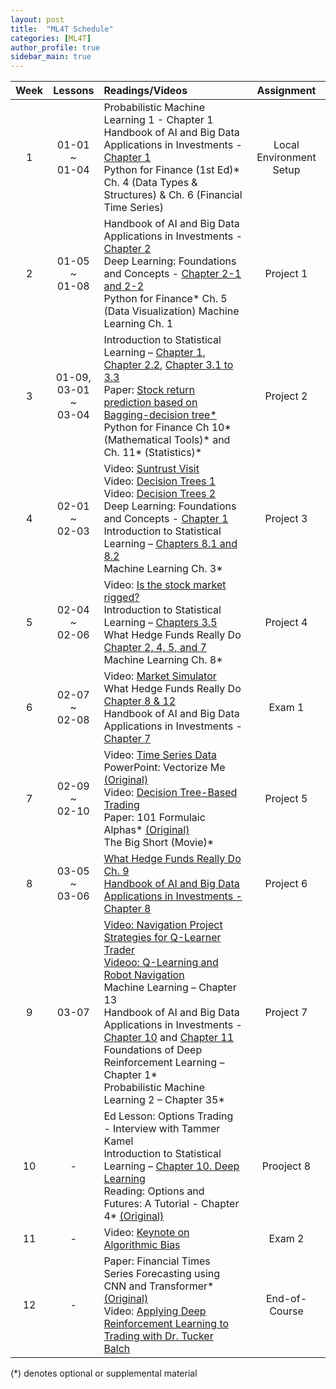 ```yaml
---
layout: post
title:  "ML4T Schedule"
categories: [ML4T]
author_profile: true
sidebar_main: true
---
```


|Week|Lessons|Readings/Videos|Assignment|
|:--:|:-----:|:--------------|:--------:|
|1| 01-01<br> ~ <br>01-04 | Probabilistic Machine Learning 1 - Chapter 1 <br> Handbook of AI and Big Data Applications in Investments - [Chapter 1](https://melody11sung.github.io/ml4t/handbook-of-AI-investments-ch1/) <br> Python for Finance (1st Ed)* Ch. 4 (Data Types & Structures) & Ch. 6 (Financial Time Series) | Local Environment Setup |
|2| 01-05<br> ~ <br>01-08 | Handbook of AI and Big Data Applications in Investments - [Chapter 2](https://melody11sung.github.io/ml4t/handbook-of-AI-investments-ch2/) <br> Deep Learning: Foundations and Concepts - [Chapter 2-1 and 2-2](https://melody11sung.github.io/ml4t/Deep-Learning-ch2/) <br> Python for Finance* Ch. 5 (Data Visualization) Machine Learning Ch. 1 | Project 1 |
|3| 01-09,<br>03-01<br> ~ <br>03-04 | Introduction to Statistical Learning – [Chapter 1](https://melody11sung.github.io/ml4t/statistical-learning-ch1-Introduction/),<br> [Chapter 2.2](https://melody11sung.github.io/ml4t/statistical-learning-ch2.2-model-accuracy/), [Chapter 3.1 to 3.3](https://melody11sung.github.io/ml4t/statistical-learning-ch3-Linear-Regression/) <br> Paper: [Stock return prediction based on Bagging-decision tree*](https://melody11sung.github.io/ml4t/Stock-return-predictions-based-on-bagging-decision-tree/) <br> Python for Finance Ch 10* (Mathematical Tools)* and Ch. 11* (Statistics)* | Project 2 |
|4| 02-01<br> ~ <br>02-03 | Video: [Suntrust Visit](https://www.youtube.com/watch?v=w3C-gly8bLE) <br> Video: [Decision Trees 1](https://www.youtube.com/watch?v=OBWL4oLT7Uc) <br> Video: [Decision Trees 2](https://www.youtube.com/watch?v=WVc3cjvDHhw) <br> Deep Learning: Foundations and Concepts - [Chapter 1](https://melody11sung.github.io/ml4t/Deep-Learning-ch1/) <br> Introduction to Statistical Learning – [Chapters 8.1 and 8.2](https://melody11sung.github.io/ml4t/statistical-learning-ch8-Tree/) <Br> Machine Learning Ch. 3* | Project 3 |
|5| 02-04<br> ~ <br>02-06 | Video: [Is the stock market rigged?](https://youtu.be/DX9djYus9tY) <br> Introduction to Statistical Learning – [Chapters 3.5](https://melody11sung.github.io/ml4t/statistical-learning-ch3-Linear-Regression/) <br> What Hedge Funds Really Do [Chapter 2, 4, 5, and 7](https://melody11sung.github.io/page2/) <br> Machine Learning Ch. 8* | Project 4 |
|6| 02-07<br> ~ <br>02-08 | Video: [Market Simulator](https://www.youtube.com/watch?v=1ysZptg2Ypk) <br> What Hedge Funds Really Do [Chapter 8 & 12](https://melody11sung.github.io/page2/) <br> Handbook of AI and Big Data Applications in Investments - [Chapter 7](https://melody11sung.github.io/ml4t/handbook-of-AI-ch7/) | Exam 1 |
|7| 02-09<br> ~ <br>02-10  | Video: [Time Series Data](https://www.youtube.com/watch?v=2e2Yr-Bpo-w) <br> PowerPoint: Vectorize Me [(Original)](https://www.dropbox.com/s/5uc96iv9j0ekqi0/CDB_vectorize_me.pptx.zip?dl=1) <br> Video: [Decision Tree-Based Trading](https://www.youtube.com/watch?v=dbSbYHECGoA) <br> Paper: 101 Formulaic Alphas* [(Original)](https://arxiv.org/ftp/arxiv/papers/1601/1601.00991.pdf) <br> The Big Short (Movie)* | Project 5 |
|8| 03-05<br> ~ <br>03-06  | [What Hedge Funds Really Do Ch. 9](https://melody11sung.github.io/ml4t/hedge-funds-ch9-active-portfolio/) <br> [Handbook of AI and Big Data Applications in Investments - Chapter 8](https://melody11sung.github.io/ml4t/handbook-of-AI-ch8/)  | Project 6 |
|9| 03-07  | [Video: Navigation Project Strategies for Q-Learner Trader](https://www.youtube.com/watch?v=K8xRATOpsqw) <br> [Videoo: Q-Learning and Robot Navigation](https://www.youtube.com/watch?v=X9UhB953TDA) <br> Machine Learning – Chapter 13 <br> Handbook of AI and Big Data Applications in Investments - [Chapter 10](https://melody11sung.github.io/ml4t/handbook-of-ai-ch10/) and [Chapter 11](https://melody11sung.github.io/ml4t/handbook-of-AI-ch11/) <br> Foundations of Deep Reinforcement Learning – Chapter 1* <br> Probabilistic Machine Learning 2 – Chapter 35*  | Project 7 |
|10| - | Ed Lesson: Options Trading - Interview with Tammer Kamel <br> Introduction to Statistical Learning – [Chapter 10. Deep Learning](https://melody11sung.github.io/ml4t/statistical-deep-learning/) <br> Reading: Options and Futures: A Tutorial - Chapter 4* [(Original)](https://www.cfainstitute.org/-/media/documents/book/rf-publication/1992/rf-v1992-n5-4438-pdf.ashx) | Prooject 8 |
|11| - | Video: [Keynote on Algorithmic Bias](https://conversations.cc.gatech.edu/)  | Exam 2 |
|12| - | Paper: Financial Times Series Forecasting using CNN and Transformer* [(Original)](https://arxiv.org/abs/2304.04912) <br> Video: [Applying Deep Reinforcement Learning to Trading with Dr. Tucker Balch](https://youtu.be/Pka0DC_P17k) | End-of-Course |

(*) denotes optional or supplemental material


